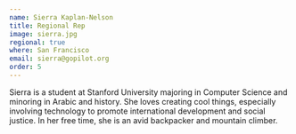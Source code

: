 ```yaml
---
name: Sierra Kaplan-Nelson
title: Regional Rep
image: sierra.jpg
regional: true
where: San Francisco
email: sierra@gopilot.org
order: 5
---
```

Sierra is a student at Stanford University majoring in Computer Science and minoring in Arabic and history. She loves creating cool things, especially involving technology to promote international development and social justice. In her free time, she is an avid backpacker and mountain climber.


